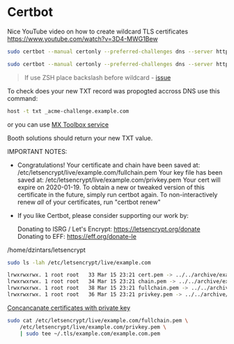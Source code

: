 # Certbot

Nice YouTube video on how to create wildcard TLS certificates
https://www.youtube.com/watch?v=3D4-MWG1Bew

```sh
sudo certbot --manual certonly --preferred-challenges dns --server https://acme-v02.api.letsencrypt.org/directory -d example.com -d *.example.com -d *.ocp.example.com -d *.apps.ocp.example.com -d *.api.ocp.example.com
```

```sh
sudo certbot --manual certonly --preferred-challenges dns --server https://acme-v02.api.letsencrypt.org/directory -d example.com -d *.example.com
```

> If use ZSH place backslash before wildcard - [issue](https://github.com/ohmyzsh/ohmyzsh/issues/31#issuecomment-83031)

To check does your new TXT record was propogted accross DNS use this command:

```sh
host -t txt _acme-challenge.example.com
```

or you can use [MX Toolbox service](https://mxtoolbox.com/SuperTool.aspx)

Booth solutions should return your new TXT value.

IMPORTANT NOTES:

- Congratulations! Your certificate and chain have been saved at:
  /etc/letsencrypt/live/example.com/fullchain.pem
  Your key file has been saved at:
  /etc/letsencrypt/live/example.com/privkey.pem
  Your cert will expire on 2020-01-19. To obtain a new or tweaked
  version of this certificate in the future, simply run certbot
  again. To non-interactively renew _all_ of your certificates, run
  "certbot renew"
- If you like Certbot, please consider supporting our work by:

  Donating to ISRG / Let's Encrypt: https://letsencrypt.org/donate
  Donating to EFF: https://eff.org/donate-le

/home/dzintars/letsencrypt

```sh
sudo ls -lah /etc/letsencrypt/live/example.com

lrwxrwxrwx. 1 root root   33 Mar 15 23:21 cert.pem -> ../../archive/example.com/cert1.pem             ca.pem
lrwxrwxrwx. 1 root root   34 Mar 15 23:21 chain.pem -> ../../archive/example.com/chain1.pem
lrwxrwxrwx. 1 root root   38 Mar 15 23:21 fullchain.pem -> ../../archive/example.com/fullchain1.pem   server.crt
lrwxrwxrwx. 1 root root   36 Mar 15 23:21 privkey.pem -> ../../archive/example.com/privkey1.pem       server.key
```

[Concancanate certificates with private key](https://serversforhackers.com/c/letsencrypt-with-haproxy)

```sh
sudo cat /etc/letsencrypt/live/example.com/fullchain.pem \
    /etc/letsencrypt/live/example.com/privkey.pem \
    | sudo tee ~/.tls/example.com/example.com.pem
```

